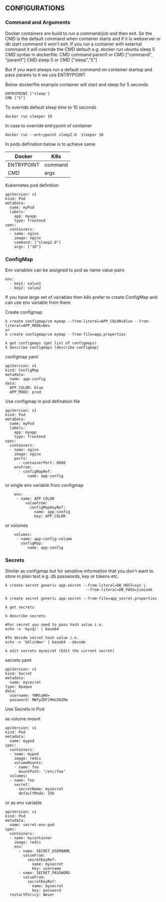 ## CONFIGURATIONS 


### Command and Arguments

Docker containers are build to run a command/job and then exit. So the CMD is the default command when container starts and if it is webserver or db start command it won't exit.
If you run a container with external command it will override the CMD default
e.g. docker run ubuntu sleep 5
CMD syntax in dockerfile:
CMD command param1 or CMD ["command", "param1"]
CMD sleep 5 or CMD ["sleep","5"]

But if you want always run a default command on container startup and pass params to it we use ENTRYPOINT

Below dockerfile example container will start and sleep for 5 seconds
```
ENTRYPOINT ["sleep']
CMD ["5"]
```
To override default sleep time to 10 seconds
```
docker run sleeper 10
```
In case to override entrypoint of container
```
docker run --entrypoint sleep2.0  sleeper 10
```

In pods defination below is to achieve same

| __Docker__  | __K8s__ | 
|-------------|------------|
| ENTRYPOINT  | command  |
| CMD         | args    |

Kubernetes pod definition 
```
apiVersion: v1
kind: Pod
metaData: 
  name: myPod
  labels:
    app: myapp
    type: frontend
spec:
  containers:
  - name: nginx
    image: nginx
    command: ["sleep2.0"]
    args: ["10"]
```

### ConfigMap

Env variables can be assigned to pod as name value pairs

```
env:
  - key1: value1
  - key2: value2
```

If you have large set of variables then k8s prefer to create ConfigMap and can use env variable from there

Create configmap
```
k create configmap/cm mymap --from-literal=APP_COLOR=blue --from-literal=APP_MODE=Dev
or 
k create configmap/cm mymap --from-file=app.properties

k get configmaps (get list of configmaps)
k describe configmaps (describe configmap)

```
configmap yaml
```
apiVersion: v1
kind: ConfigMap
metadata:
  name: app-config
data:
  APP_COLOR: blue
  APP_MODE: prod
```
Use configmap in pod defination file

```
apiVersion: v1
kind: Pod
metaData: 
  name: myPod
  labels:
    app: myapp
    type: frontend
spec:
  containers:
  - name: nginx
    image: nginx
    ports: 
      - containerPort: 8080
    envFrom:
      - configMapRef:
          name: app-config 
```

or single env variable from configmap

``` 
    env:
     - name: APP_COLOR
         valueFrom:
           configMapKeyRef:
             name: app-config 
             key: APP_COLOR
```

or volumes

``` 
    volumes:
     - name: app-config-volume
       configMap:
          name: app-config 
```

### Secrets

Similar as configmap but for sensitive information that you don't want to store in plain text e.g. db passwords, key or tokens etc.

```
k create secret generic app-secret --from-literal=DB_HOST=sys \
                                    --from-literal=DB_PASS=jsaioek

k create secret generic app-secret --from-file=app_secret.properties

k get secrets

k describe secrets

#For secret you need to pass hash value i.e.
echo -n 'mysql' | base64

#To decode secret hash value i.e.
echo -n 'bXlzcWw=' | base64 --decode

k edit secrets mysecret (Edit the current secret)
```

secrets yaml

```
apiVersion: v1
kind: Secret
metadata:
  name: mysecret
type: Opaque
data:
  username: YWRtaW4=
  password: MWYyZDFlMmU2N2Rm
```
Use Secrets in Pod 

as volume mount
```
apiVersion: v1
kind: Pod
metadata:
  name: mypod
spec:
  containers:
  - name: mypod
    image: redis
    volumeMounts:
    - name: foo
      mountPath: "/etc/foo"
  volumes:
  - name: foo
    secret:
      secretName: mysecret
      defaultMode: 256
```
or as env variable

```
apiVersion: v1
kind: Pod
metadata:
  name: secret-env-pod
spec:
  containers:
  - name: mycontainer
    image: redis
    env:
      - name: SECRET_USERNAME
        valueFrom:
          secretKeyRef:
            name: mysecret
            key: username
      - name: SECRET_PASSWORD
        valueFrom:
          secretKeyRef:
            name: mysecret
            key: password
  restartPolicy: Never
  ```